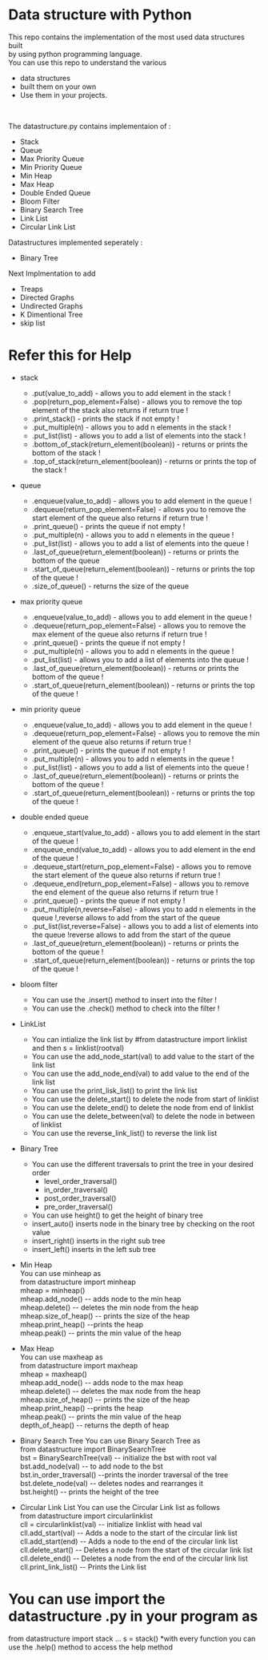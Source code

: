 # Data structure with Python 
This repo contains the implementation of the most used data structures built <br /> by using python programming language. <br />
You can use this repo to understand the various 
- data structures
- built them on your own  
- Use them in your projects.
<br />

The datastructure.py contains implementaion of :
- Stack
- Queue 
- Max Priority Queue
- Min Priority Queue 
- Min Heap
- Max Heap
- Double Ended Queue 
- Bloom Filter 
- Binary Search Tree 
- Link List 
- Circular Link List 

Datastructures implemented seperately :
- Binary Tree 

Next Implmentation to add 
- Treaps
- Directed Graphs 
- Undirected Graphs 
- K Dimentional Tree 
- skip list 

# Refer this for Help

- stack 
  - .put(value_to_add) - allows you to add element in the stack !
  - .pop(return_pop_element=False) - allows you to remove the top element of the stack also returns if return true !
  - .print_stack() - prints the stack if not empty !
  - .put_multiple(n) - allows you to add n elements in the stack !
  - .put_list(list) - allows you to add a list of elements into the stack !
  - .bottom_of_stack(return_element(boolean)) - returns or prints the bottom of the stack !
  - .top_of_stack(return_element(boolean)) - returns or prints the top of the stack !
  
- queue
  - .enqueue(value_to_add) - allows you to add element in the queue !
  - .dequeue(return_pop_element=False) - allows you to remove the start element of the queue also returns if return true !
  - .print_queue() - prints the queue if not empty !
  - .put_multiple(n) - allows you to add n elements in the queue !
  - .put_list(list) - allows you to add a list of elements into the queue !
  - .last_of_queue(return_element(boolean)) - returns or prints the bottom of the queue 
  - .start_of_queue(return_element(boolean)) - returns or prints the top of the queue !
  - .size_of_queue() - returns the size of the queue
  
- max priority queue 
  - .enqueue(value_to_add) - allows you to add element in the queue !
  - .dequeue(return_pop_element=False) - allows you to remove the max element of the queue also returns if return true !
  - .print_queue() - prints the queue if not empty !
  - .put_multiple(n) - allows you to add n elements in the queue !
  - .put_list(list) - allows you to add a list of elements into the queue !
  - .last_of_queue(return_element(boolean)) - returns or prints the bottom of the queue !
  - .start_of_queue(return_element(boolean)) - returns or prints the top of the queue !
  
- min priority queue 
  - .enqueue(value_to_add) - allows you to add element in the queue !
  - .dequeue(return_pop_element=False) - allows you to remove the min element of the queue also returns if return true !
  - .print_queue() - prints the queue if not empty !
  - .put_multiple(n) - allows you to add n elements in the queue !
  - .put_list(list) - allows you to add a list of elements into the queue !
  - .last_of_queue(return_element(boolean)) - returns or prints the bottom of the queue !
  - .start_of_queue(return_element(boolean)) - returns or prints the top of the queue !
  
- double ended queue 
  - .enqueue_start(value_to_add) - allows you to add element in the start of the queue !
  - .enqueue_end(value_to_add) - allows you to add element in the end of the queue !
  - .dequeue_start(return_pop_element=False) - allows you to remove the start element of the queue also returns if return true !
  - .dequeue_end(return_pop_element=False) - allows you to remove the end element of the queue also returns if return true !
  - .print_queue() - prints the queue if not empty !
  - .put_multiple(n,reverse=False) - allows you to add n elements in the queue !,reverse allows to add from the start of the queue
  - .put_list(list,reverse=False) - allows you to add a list of elements into the queue !reverse allows to add from the start of the queue
  - .last_of_queue(return_element(boolean)) - returns or prints the bottom of the queue !
  - .start_of_queue(return_element(boolean)) - returns or prints the top of the queue !
  
- bloom filter 
  - You can use the .insert() method to insert into the filter !
  - You can use the .check() method to check into the filter !

- LinkList 
  - You can intialize the link list by #from datastructure import linklist and then s = linklist(rootval)
  - You can use the add_node_start(val) to add value to the start of the link list
  - You can use the add_node_end(val) to add value to the end of the link list 
  - You can use the print_lisk_list() to print the link list 
  - You can use the delete_start() to delete the node from start of linklist 
  - You can use the delete_end() to delete the node from end of linklist 
  - You can use the delete_between(val) to delete the node in between of linklist 
  - You can use the reverse_link_list() to reverse the link list 
 
- Binary Tree
  - You can use the different traversals to print the tree in your desired order 
      - level_order_traversal()
      - in_order_traversal()
      - post_order_traversal()
      - pre_order_traversal()
  - You can use height() to get the height of binary tree 
  - insert_auto() inserts node in the binary tree by checking on the root value 
  - insert_right() inserts in the right sub tree 
  - insert_left() inserts in the left sub tree 

- Min Heap <br />
  You can use minheap as <br />
  from datastructure import minheap <br />
  mheap = minheap() <br />
  mheap.add_node() -- adds node to the min heap <br />
  mheap.delete() -- deletes the min node from the heap <br />
  mheap.size_of_heap() -- prints the size of the heap <br />
  mheap.print_heap() --prints the heap <br />
  mheap.peak() -- prints the min value of the heap <br /> 
  
- Max Heap <br />
  You can use maxheap as <br />
  from datastructure import maxheap <br />
  mheap = maxheap() <br />
  mheap.add_node() -- adds node to the max heap <br />
  mheap.delete() -- deletes the max node from the heap <br />
  mheap.size_of_heap() -- prints the size of the heap <br />
  mheap.print_heap() --prints the heap <br />
  mheap.peak() -- prints the min value of the heap <br /> 
  depth_of_heap() -- returns the depth of heap <br />

- Binary Search Tree 
  You can use Binary Search Tree as <br />
  from datastructure import BinarySearchTree <br />
  bst = BinarySearchTree(val) -- initialize the bst with root val <br />
  bst.add_node(val) -- to add node to the bst <br />
  bst.in_order_traversal() --prints the inorder traversal of the tree <br />
  bst.delete_node(val) -- deletes nodes and rearranges it <br />
  bst.height() -- prints the height of the tree <br />

- Circular Link List 
  You can use the Circular Link list as follows <br />
  from datastructure import circularlinklist <br />
  cll = circularlinklist(val) -- initialize linklist with head val <br />
  cll.add_start(val) -- Adds a node to the start of the  circular link list <br />
  cll.add_start(end) -- Adds a node to the end of the circular link list <br />
  cll.delete_start() -- Deletes a node from the start of the circular link list <br />
  cll.delete_end() -- Deletes a node from the end of the circular link list <br />
  cll.print_link_list() -- Prints the Link list <br />

# You can use import the datastructure .py in your program as 
from datastructure import stack ... 
s = stack() 
*with every function you can use the .help() method to access the help method 

